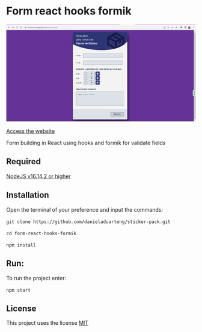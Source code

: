 # Form react hooks formik

![](sticker-pack.gif)

[Access the website](https://danieladuarteng.github.io/sticker-pack/)

Form building in React using hooks and formik for validate fields

## Required
[NodeJS v16.14.2 or higher](https://nodejs.org/en/)

## Installation
Open the terminal of your preference and input the commands:

`git clone https://github.com/danieladuarteng/sticker-pack.git`

`cd form-react-hooks-formik`

`npm install`

## Run:

To run the project enter:

`npm start`

## License

This project uses the license [MIT](https://choosealicense.com/licenses/mit/)
